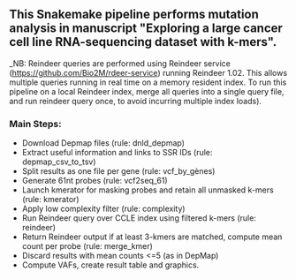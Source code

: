 ## This Snakemake pipeline performs mutation analysis in manuscript "Exploring a large cancer cell line RNA-sequencing dataset with k-mers".

_NB: Reindeer queries are performed using Reindeer service (https://github.com/Bio2M/rdeer-service) running Reindeer 1.02. 
This allows multiple queries running in real time on a memory resident index. To run this pipeline on a local Reindeer index, merge all queries into a single query file, and run reindeer query once, to avoid incurring multiple index loads).  

### Main Steps:
- Download Depmap files (rule: dnld_depmap)
- Extract useful information and links to SSR IDs (rule: depmap_csv_to_tsv)
- Split results as one file per gene (rule: vcf_by_gènes)
- Generate 61nt probes (rule: vcf2seq_61)
- Launch kmerator for masking probes and retain all unmasked k-mers (rule: kmerator)
- Apply low complexity filter (rule: complexity)
- Run Reindeer query over CCLE index using filtered k-mers (rule: reindeer)
- Return Reindeer output if at least 3-kmers are matched, compute mean count per probe (rule: merge_kmer)
- Discard results with mean counts <=5 (as in DepMap)
- Compute VAFs, create result table and graphics. 

